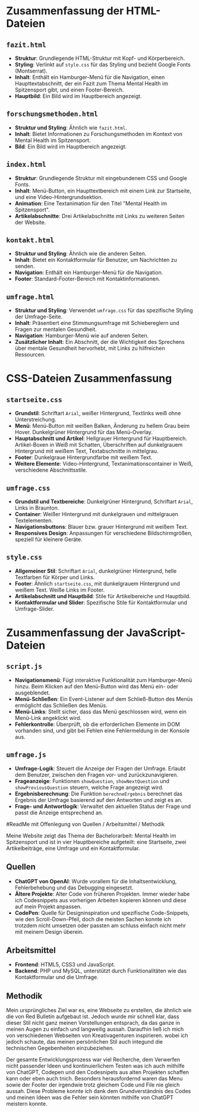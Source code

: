 # Zusammenfassung der HTML-Dateien

## `fazit.html`
- **Struktur**: Grundlegende HTML-Struktur mit Kopf- und Körperbereich.
- **Styling**: Verlinkt auf `style.css` für das Styling und bezieht Google Fonts (Montserrat).
- **Inhalt**: Enthält ein Hamburger-Menü für die Navigation, einen Haupttextabschnitt, der ein Fazit zum Thema Mental Health im Spitzensport gibt, und einen Footer-Bereich.
- **Hauptbild**: Ein Bild wird im Hauptbereich angezeigt.

## `forschungsmethoden.html`
- **Struktur und Styling**: Ähnlich wie `fazit.html`.
- **Inhalt**: Bietet Informationen zu Forschungsmethoden im Kontext von Mental Health im Spitzensport.
- **Bild**: Ein Bild wird im Hauptbereich angezeigt.

## `index.html`
- **Struktur**: Grundlegende Struktur mit eingebundenem CSS und Google Fonts.
- **Inhalt**: Menü-Button, ein Haupttextbereich mit einem Link zur Startseite, und eine Video-Hintergrundsektion.
- **Animation**: Eine Textanimation für den Titel "Mental Health im Spitzensport".
- **Artikelabschnitte**: Drei Artikelabschnitte mit Links zu weiteren Seiten der Website.

## `kontakt.html`
- **Struktur und Styling**: Ähnlich wie die anderen Seiten.
- **Inhalt**: Bietet ein Kontaktformular für Benutzer, um Nachrichten zu senden. 
- **Navigation**: Enthält ein Hamburger-Menü für die Navigation.
- **Footer**: Standard-Footer-Bereich mit Kontaktinformationen.

## `umfrage.html`
- **Struktur und Styling**: Verwendet `umfrage.css` für das spezifische Styling der Umfrage-Seite.
- **Inhalt**: Präsentiert eine Stimmungsumfrage mit Schiebereglern und Fragen zur mentalen Gesundheit.
- **Navigation**: Hamburger-Menü wie auf anderen Seiten.
- **Zusätzlicher Inhalt**: Ein Abschnitt, der die Wichtigkeit des Sprechens über mentale Gesundheit hervorhebt, mit Links zu hilfreichen Ressourcen.


# CSS-Dateien Zusammenfassung

## `startseite.css`
- **Grundstil**: Schriftart `Arial`, weißer Hintergrund, Textlinks weiß ohne Unterstreichung.
- **Menü**: Menü-Button mit weißen Balken, Änderung zu hellem Grau beim Hover. Dunkelgrüner Hintergrund für das Menü-Overlay.
- **Hauptabschnitt und Artikel**: Hellgrauer Hintergrund für Hauptbereich. Artikel-Boxen in Weiß mit Schatten, Überschriften auf dunkelgrauem Hintergrund mit weißem Text, Textabschnitte in mittelgrau.
- **Footer**: Dunkelgraue Hintergrundfarbe mit weißem Text.
- **Weitere Elemente**: Video-Hintergrund, Textanimationscontainer in Weiß, verschiedene Abschnittsstile.

## `umfrage.css`
- **Grundstil und Textbereiche**: Dunkelgrüner Hintergrund, Schriftart `Arial`, Links in Braunton.
- **Container**: Weißer Hintergrund mit dunkelgrauen und mittelgrauen Textelementen.
- **Navigationsbuttons**: Blauer bzw. grauer Hintergrund mit weißem Text.
- **Responsives Design**: Anpassungen für verschiedene Bildschirmgrößen, speziell für kleinere Geräte.

## `style.css`
- **Allgemeiner Stil**: Schriftart `Arial`, dunkelgrüner Hintergrund, helle Textfarben für Körper und Links.
- **Footer**: Ähnlich `startseite.css`, mit dunkelgrauem Hintergrund und weißem Text. Weiße Links im Footer.
- **Artikelabschnitt und Hauptbild**: Stile für Artikelbereiche und Hauptbild.
- **Kontaktformular und Slider**: Spezifische Stile für Kontaktformular und Umfrage-Slider.


 # Zusammenfassung der JavaScript-Dateien

## `script.js`
- **Navigationsmenü**: Fügt interaktive Funktionalität zum Hamburger-Menü hinzu. Beim Klicken auf den Menü-Button wird das Menü ein- oder ausgeblendet.
- **Menü-Schließen**: Ein Event-Listener auf dem Schließ-Button des Menüs ermöglicht das Schließen des Menüs.
- **Menü-Links**: Stellt sicher, dass das Menü geschlossen wird, wenn ein Menü-Link angeklickt wird.
- **Fehlerkontrolle**: Überprüft, ob die erforderlichen Elemente im DOM vorhanden sind, und gibt bei Fehlen eine Fehlermeldung in der Konsole aus.

## `umfrage.js`
- **Umfrage-Logik**: Steuert die Anzeige der Fragen der Umfrage. Erlaubt dem Benutzer, zwischen den Fragen vor- und zurückzunavigieren.
- **Frageanzeige**: Funktionen `showQuestion`, `showNextQuestion` und `showPreviousQuestion` steuern, welche Frage angezeigt wird.
- **Ergebnisberechnung**: Die Funktion `berechneErgebnis` berechnet das Ergebnis der Umfrage basierend auf den Antworten und zeigt es an.
- **Frage- und Antwortlogik**: Verwaltet den aktuellen Status der Frage und passt die Anzeige entsprechend an.

#ReadMe mit Offenlegung von Quellen / Arbeitsmittel / Methodik

Meine Website zeigt das Thema der Bachelorarbeit: Mental Health im Spitzensport und ist in vier Hauptbereiche aufgeteilt: eine Startseite, zwei Artikelbeiträge, eine Umfrage und ein Kontaktformular.

## Quellen

- **ChatGPT von OpenAI**: Wurde vorallem für die Inhaltsentwicklung, Fehlerbehebung und das Debugging eingesetzt.
- **Ältere Projekte**: Alter Code von früheren Projekten. Immer wieder habe ich Codesnippets aus vorherigen Arbeiten kopieren können und diese auf mein Projekt anpassen.
- **CodePen**: Quelle für Designinspiration und spezifische Code-Snippets, wie den Scroll-Down-Pfeil, doch die meisten Sachen konnte ich trotzdem nicht umsetzen oder passten am schluss einfach nicht mehr mit meinem Design überein.

## Arbeitsmittel

- **Frontend**:  HTML5, CSS3 und JavaScript.
- **Backend**:  PHP und MySQL, unterstützt durch Funktionalitäten wie das Kontaktformular und die Umfrage.

## Methodik

Mein ursprüngliches Ziel war es, eine Webseite zu erstellen, die ähnlich wie die von Red Bulletin aufgebaut ist. Jedoch wurde mir schnell klar, dass dieser Stil nicht ganz meinen Vorstellungen entsprach, da das ganze in meinen Augen zu einfach und langweilig aussah. Daraufhin ließ ich mich von verschiedenen Webseiten von Kreativagenturen inspirieren.  wobei ich jedoch schaute, das  meinen persönlichen Stil auch integund die technischen Gegebenheiten einzubeziehen.

Der gesamte Entwicklungsprozess war viel Recherche, dem Verwerfen nicht passender Ideen und kontinuierlichem Testen was ich auch mithilfe von ChatGPT, Codepen und den Codesnipets aus alten Projekten schaffen kann oder eben auch tnich. Besonders herausfordernd waren das Menu sowie der Footer der irgendwie trotz gleichem Code und File nie gleich aussah. Diese Probleme konnte ich dank dem Grundverständnis des Codes und meinen Ideen was die Fehler sein könnten mithilfe von ChatGPT meistern konnte. 



